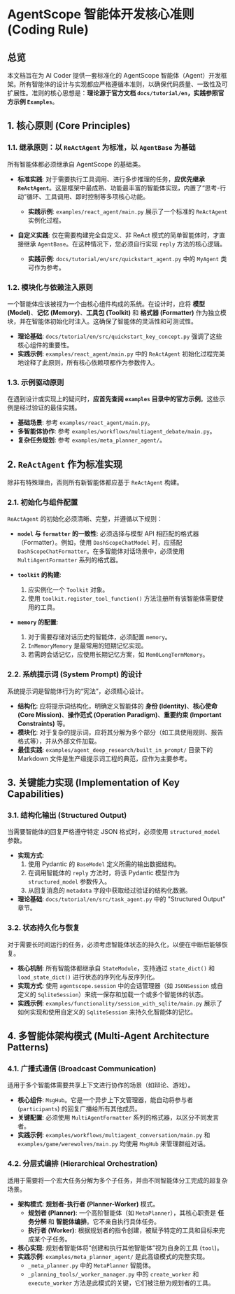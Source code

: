 # AgentScope 智能体开发核心准则 (Coding Rule)

## 总览

本文档旨在为 AI Coder 提供一套标准化的 AgentScope 智能体（Agent）开发框架。所有智能体的设计与实现都应严格遵循本准则，以确保代码质量、一致性及可扩展性。准则的核心思想是：**理论源于官方文档 `docs/tutorial/en`，实践参照官方示例 `Examples`**。

## 1. 核心原则 (Core Principles)

### 1.1. 继承原则：以 `ReActAgent` 为标准，以 `AgentBase` 为基础

所有智能体都必须继承自 AgentScope 的基础类。

* **标准实践**: 对于需要执行工具调用、进行多步推理的任务，**应优先继承 `ReActAgent`**。这是框架中最成熟、功能最丰富的智能体实现，内置了“思考-行动”循环、工具调用、即时控制等多项核心功能。
    * **实践示例**: `examples/react_agent/main.py` 展示了一个标准的 `ReActAgent` 实例化过程。

* **自定义实践**: 仅在需要构建完全自定义、非 ReAct 模式的简单智能体时，才直接继承 `AgentBase`。在这种情况下，您必须自行实现 `reply` 方法的核心逻辑。
    * **实践示例**: `docs/tutorial/en/src/quickstart_agent.py` 中的 `MyAgent` 类可作为参考。

### 1.2. 模块化与依赖注入原则

一个智能体应该被视为一个由核心组件构成的系统。在设计时，应将 **模型 (Model)**、**记忆 (Memory)**、**工具包 (Toolkit)** 和 **格式器 (Formatter)** 作为独立模块，并在智能体初始化时注入。这确保了智能体的灵活性和可测试性。

* **理论基础**: `docs/tutorial/en/src/quickstart_key_concept.py` 强调了这些核心组件的重要性。
* **实践示例**: `examples/react_agent/main.py` 中的 `ReActAgent` 初始化过程完美地诠释了此原则，所有核心依赖项都作为参数传入。

### 1.3. 示例驱动原则

在遇到设计或实现上的疑问时，**应首先查阅 `examples` 目录中的官方示例**。这些示例是经过验证的最佳实践。

* **基础场景**: 参考 `examples/react_agent/main.py`。
* **多智能体协作**: 参考 `examples/workflows/multiagent_debate/main.py`。
* **复杂任务规划**: 参考 `examples/meta_planner_agent/`。

## 2. `ReActAgent` 作为标准实现

除非有特殊理由，否则所有新智能体都应基于 `ReActAgent` 构建。

### 2.1. 初始化与组件配置

`ReActAgent` 的初始化必须清晰、完整，并遵循以下规则：

* **`model` 与 `formatter` 的一致性**: 必须选择与模型 API 相匹配的格式器（Formatter）。例如，使用 `DashScopeChatModel` 时，应搭配 `DashScopeChatFormatter`。在多智能体对话场景中，必须使用 `MultiAgentFormatter` 系列的格式器。

* **`toolkit` 的构建**:
    1.  应实例化一个 `Toolkit` 对象。
    2.  使用 `toolkit.register_tool_function()` 方法注册所有该智能体需要使用的工具。

* **`memory` 的配置**:
    1.  对于需要存储对话历史的智能体，必须配置 `memory`。
    2.  `InMemoryMemory` 是最常用的短期记忆实现。
    3.  若需跨会话记忆，应使用长期记忆方案，如 `Mem0LongTermMemory`。

### 2.2. 系统提示词 (System Prompt) 的设计

系统提示词是智能体行为的“宪法”，必须精心设计。

* **结构化**: 应将提示词结构化，明确定义智能体的 **身份 (Identity)**、**核心使命 (Core Mission)**、**操作范式 (Operation Paradigm)**、**重要约束 (Important Constraints)** 等。
* **模块化**: 对于复杂的提示词，应将其分解为多个部分（如工具使用规则、报告格式等），并从外部文件加载。
* **最佳实践**: `examples/agent_deep_research/built_in_prompt/` 目录下的 Markdown 文件是生产级提示词工程的典范，应作为主要参考。

## 3. 关键能力实现 (Implementation of Key Capabilities)

### 3.1. 结构化输出 (Structured Output)

当需要智能体的回复严格遵守特定 JSON 格式时，必须使用 `structured_model` 参数。

* **实现方式**:
    1.  使用 Pydantic 的 `BaseModel` 定义所需的输出数据结构。
    2.  在调用智能体的 `reply` 方法时，将该 Pydantic 模型作为 `structured_model` 参数传入。
    3.  从回复消息的 `metadata` 字段中获取经过验证的结构化数据。
* **理论基础**: `docs/tutorial/en/src/task_agent.py` 中的 "Structured Output" 章节。

### 3.2. 状态持久化与恢复

对于需要长时间运行的任务，必须考虑智能体状态的持久化，以便在中断后能够恢复。

* **核心机制**: 所有智能体都继承自 `StateModule`，支持通过 `state_dict()` 和 `load_state_dict()` 进行状态的序列化与反序列化。
* **实现方式**: 使用 `agentscope.session` 中的会话管理器（如 `JSONSession` 或自定义的 `SqliteSession`）来统一保存和加载一个或多个智能体的状态。
* **实践示例**: `examples/functionality/session_with_sqlite/main.py` 展示了如何实现和使用自定义的 `SqliteSession` 来持久化智能体的记忆。

## 4. 多智能体架构模式 (Multi-Agent Architecture Patterns)

### 4.1. 广播式通信 (Broadcast Communication)

适用于多个智能体需要共享上下文进行协作的场景（如辩论、游戏）。

* **核心组件**: `MsgHub`。它是一个异步上下文管理器，能自动将参与者 (`participants`) 的回复广播给所有其他成员。
* **关键配置**: 必须使用 `MultiAgentFormatter` 系列的格式器，以区分不同发言者。
* **实践示例**: `examples/workflows/multiagent_conversation/main.py` 和 `examples/game/werewolves/main.py` 均使用 `MsgHub` 来管理群组对话。

### 4.2. 分层式编排 (Hierarchical Orchestration)

适用于需要将一个宏大任务分解为多个子任务，并由不同智能体分工完成的超复杂场景。

* **架构模式**: **规划者-执行者 (Planner-Worker)** 模式。
    * **规划者 (Planner)**: 一个高阶智能体（如 `MetaPlanner`），其核心职责是 **任务分解** 和 **智能体编排**。它不亲自执行具体任务。
    * **执行者 (Worker)**: 根据规划者的指令创建，被赋予特定的工具和目标来完成某个子任务。
* **核心实现**: 规划者智能体将“创建和执行其他智能体”视为自身的工具 (`tool`)。
* **实践示例**: `examples/meta_planner_agent/` 是此高级模式的完整实现。
    * `_meta_planner.py` 中的 `MetaPlanner` 智能体。
    * `_planning_tools/_worker_manager.py` 中的 `create_worker` 和 `execute_worker` 方法是此模式的关键，它们被注册为规划者的工具。